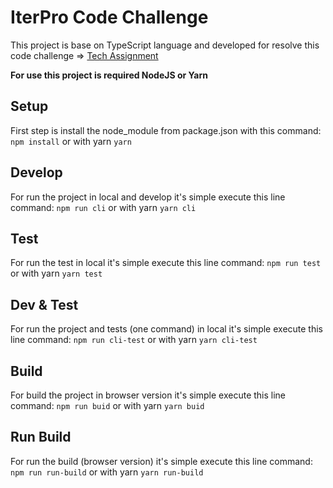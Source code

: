 # IterPro Code Challenge

This project is base on TypeScript language and developed for resolve this code challenge => [Tech Assignment](tech_assignment.md)

**For use this project is required NodeJS or Yarn**

## Setup
First step is install the node_module from package.json with this command: `npm install` or   with yarn `yarn`

## Develop
For run the project in local and develop it's simple execute this line command: `npm run cli` or with yarn `yarn cli`

## Test
For run the test in local it's simple execute this line command: `npm run test` or with yarn `yarn test`

## Dev & Test
For run the project and tests (one command) in local it's simple execute this line command: `npm run cli-test` or with yarn `yarn cli-test`

## Build
For build the project in browser version it's simple execute this line command: `npm run buid` or with yarn `yarn buid`

## Run Build
For run the build (browser version) it's simple execute this line command: `npm run run-build` or with yarn `yarn run-build`
